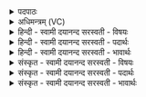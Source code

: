 <details><summary>पदपाठः</summary>

प्र॒तूर्व॒न्निति॑ प्र॒ऽतूर्व॑न्। आ। इ॒हि॒। अ॒व॒क्राम॒न्नित्य॑व॒ऽक्राम॑न्। अश॑स्तीः। रु॒द्रस्य॑। गाण॑पत्य॒मिति॒ गाण॑ऽपत्यम्। म॒यो॒भूरिति॑ मयः॒ऽभूः। आ। इ॒हि॒। उ॒रु। अ॒न्तरि॑क्षम्। वि। इ॒हि॒। स्व॒स्तिग॑व्यूति॒रिति॑ स्व॒स्तिऽग॑व्यूतिः। अभ॑यानि। कृ॒ण्वन्। पू॒ष्णा। स॒युजेति॑ स॒ऽयुजा॑। स॒ह। १५।
</details>

<details><summary>अधिमन्त्रम् (VC)</summary>

- गणपतिर्देवता
- शुनःशेप ऋषिः
- आर्षी
- निषादः
</details>

<details><summary>हिन्दी - स्वामी दयानन्द सरस्वती  - विषयः</summary>

फिर राजा क्या करके किस को प्राप्त हो, यह विषय अगले मन्त्र में कहा है ॥
</details>

<details><summary>हिन्दी - स्वामी दयानन्द सरस्वती  - पदार्थः</summary>

पदार्थान्वयभाषाः -  हे राजन् ! (स्वस्तिगव्यूतिः) सुख के साथ जिस का मार्ग है, ऐसे आप (सयुजा) एक साथ युक्त करनेवाली (पूष्णा) बल पुष्टि से युक्त अपनी सेना के (सह) साथ (अशस्तीः) निन्दित शत्रुओं की सेनाओं को (प्रतूर्वन्) मारते हुए (एहि) प्राप्त हूजिये। शत्रुओं के देशों का (अवक्रामन्) उल्लङ्घन करते हुए (एहि) आइये (मयोभूः) सुख को उत्पन्न करते आप (रुद्रस्य) शत्रुओं को रुलाने हारे अपने सेनापति के (गाणपत्यम्) सेनासमूह के स्वामीपन को (एहि) प्राप्त हूजिये और (अभयानि) अपने राज्य में सब प्राणियों को भयरहित (कृण्वन्) करते हुए (अन्तरिक्षम्) (उरु) परिपूर्ण आकाश को (वीहि) विविध प्रकार से प्राप्त हूजिये ॥१५ ॥
</details>

<details><summary>हिन्दी - स्वामी दयानन्द सरस्वती  - भावार्थः</summary>

भावार्थभाषाः -  राजा को अति उचित है कि अपनी सेना को सदैव अच्छी शिक्षा, हर्ष, उत्साह और पोषण से युक्त रक्खे। जब शत्रुओं के साथ युद्ध किया चाहे, तब अपने राज्य को उपद्रवरहित कर युक्ति तथा बल से शत्रुओं को मारे और सज्जनों की रक्षा करके सर्वत्र सुन्दर कीर्ति फैलावे ॥१५ ॥
</details>

<details><summary>संस्कृत - स्वामी दयानन्द सरस्वती  - विषयः</summary>

पुना राजा किं कृत्वा किं प्राप्नुयादित्याह ॥
</details>

<details><summary>संस्कृत - स्वामी दयानन्द सरस्वती  - पदार्थः</summary>

पदार्थान्वयभाषाः -  हे राजन् ! स्वस्तिगव्यूतिस्त्वं पूष्णा सयुजा सहाशस्तीः प्रतूर्वन्नेहि शत्रुदेशानवक्रामन्नेहि मयोभूस्त्वं रुद्रस्य गाणपत्यमेहि। अभयानि कृण्वन् सन्नन्तरिक्षमुरु वीहि ॥१५ ॥
</details>

<details><summary>संस्कृत - स्वामी दयानन्द सरस्वती  - भावार्थः</summary>

भावार्थभाषाः -  राजा सदैव स्वसेनां सुशिक्षितां हृष्टां पुष्टां रक्षेत्। यदाऽरिभिः सह योद्धुमिच्छेत् तदा स्वराज्यमनुपद्रवं संरक्ष्य युक्त्या बलेन च शत्रून् हिंसेत् वा श्रेष्ठान् पालयित्वा सर्वत्र सत्कीर्तिं प्रसारयेत् ॥१५ ॥
</details>